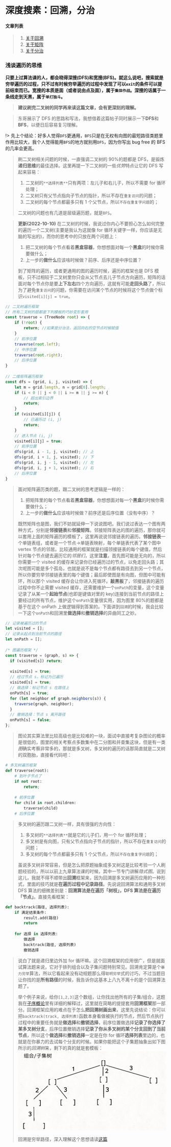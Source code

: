 # 深度搜素：回溯，分治

#### **文章列表**

> 1. [关于回溯](./coding/dfs/backtracking)
> 1. [关于矩阵](./coding/dfs/traversal)
> 1. [关于分治](./coding/dfs/divcon)

### **浅谈遍历的思维**

**只要上过算法课的人，都会晓得深搜(DFS)和宽搜(BFS)。就这么说吧，搜索就是穷举遍历的过程，只不过有时候穷举遍历的过程中发现了可以`exit`的条件可以提前结束而已。宽搜的本质是面（或者说由点及面），属于`集体作战`。深搜的话属于一条线走到天黑，属于`单打独斗`。**

> **建议刷完二叉树的同学再来读这篇文章，会有更深刻的理解。**

> 东哥展示了 DFS 的思路和写法，我想借着这篇帖子同时展示一下**DFS**和**BFS**，以便日后容易复习理解。

!> 先上个结论：好多人觉得`DFS`更通用，`BFS`只是在无权有向图的最短路径类题里作用比较大，我个人觉得能用`BFS`的地方就别用`DFS`，因为你写出 bug free 的 BFS 的几率会更高。

> 刷二叉树相关问题的时候，一直强调二叉树的 90%的题都是 DFS，是锻炼**递归思维**的最佳选择。这里再提一下二叉树的一些*优势*特点让它的 DFS 写起来容易：
>
> 1. 二叉树的`**选择列表**`只有两项：左儿子和右儿子，所以不需要 for 循环处理；
> 2. 二叉树只有父节点指向子节点的指针，所以不存在`重复访问`的问题；
> 3. 二叉树的每个节点都最多只有 1 个父节点，所以`不存在重复字问题`的；
>
> 二叉树的问题也有几道是层级遍历题，就是`BFS`。

> **更新(2022-10-10)** 在二叉树的时候，我说过你内心不要担心怎么如何完整的遍历一个二叉树(主要是我认为这就像 for 循环关键字一样，你应该是无脑的写出的)，而你的思考中的只放在两个问题上：
>
> 1.  把二叉树的每个节点看着**黑盒容器**，你想想面对每一个**黑盒**的时候你需要做什么；
> 1.  上一步的**做什么**应该啥时候做？前序、后序还是中序位置？
>
> 到了矩阵的遍历，或者更通用的图的遍历时候，遍历的框架也是 DFS 模板，只不过相较于二叉树里你只会从父节点去儿子节点方向遍历，矩阵的话面对每个节点你是要**上下左右**四个方向遍历，这就有可能**走回头路**了，所以为了避免`重复访问`的问题，你需要在访问某个节点的时候将这个节点做个标识`visited[i][j] = true`。

```js
// 二叉树遍历框架
// 所有二叉树的题都是下列模板的巧妙变形套用
const traverse = (TreeNode root) => {
    if (!root) {
        return; //如果是分治法，返回向右的空节点时候赋值
    }
    // 前序位置
    traverse(root.left);
    // 中序位置
    traverse(root.right);
    // 后序位置
}

// 二维矩阵遍历框架
const dfs = (grid, i, j, visited) => {
    let m = grid.length, n = grid[0].length;
    if (i < 0 || j < 0 || i >= m || j >= n) {
        // 超出索引边界
        return;
    }
    if (visited[i][j]) {
        // 已遍历过 (i, j)
        return;
    }
    // 进入节点 (i, j)
    visited[i][j] = true;
    // 前序位置
    dfs(grid, i - 1, j, visited); // 上
    dfs(grid, i + 1, j, visited); // 下
    dfs(grid, i, j - 1, visited); // 左
    dfs(grid, i, j + 1, visited); // 右
    // 后序位置
}
```

> 面对矩阵遍历类的题，跟二叉树的思考逻辑是一样的：
>
> 1.  把矩阵里的每个节点看着**黑盒容器**，你想想面对每一个**黑盒**的时候你需要做什么；
> 1.  上一步的**做什么**应该啥时候做？前序还是后序位置（没有中序）？
>
> 既然矩阵也是图，我们不妨就延伸一下说说图吧。我们说过表达一个图有两种方式，分别是**邻接链表**和**邻接矩阵**。邻接矩阵表达的图的遍历，那你就可以套用上面的矩阵遍历的模板了，这里再说说邻接链表的遍历。**邻接链表**一个单链表组，或者是一个节点->单链表映射，每个单链表代表了某个图中 vertex 节点的邻居。比较通用的框架就是扫描领接链表的每个键值，然后针对每个节点键去遍历它的*邻居们*，这里**注意**，首先图可能是无向的，所以你需要一个 visited 的缓存来记录你已经遍历过的节点，以免走回头路；其次呢图可能是多个孤岛，也就是说不是每个节点都有路径去到另一个节点，所以你要穷举邻接链表里的每个键值；最后即使图是有向图，但图中可能有环，所以那个 visited 缓存会让你进入死循环。**敲黑板**了，邻接链表的遍历过程中你不止需要 visited 缓存，还需要维护一个`onPath`的变量，这个变量记录了从某一个**起始节点**(也即是键值对里的 key)连接到当前节点的路径上要经过的所有节点，维护这个`onPath`变量很实用，因为图里 80%的题都是基于在这个 onPath 上做逻辑得到答案的。下面讲到`回溯`的时候，我会比较一下这个`onPath`和回溯里**做选择**和**撤销选择**的异曲同工之妙。

```js
// 记录被遍历过的节点
let visited = [];
// 记录从起点到当前节点的路径
let onPath = [];

/* 图遍历框架 */
const traverse = (graph, s) => {
  if (visited[s]) return;

  visited[s] = true;
  // 经过节点 s，标记为已遍历
  visited[s] = true;
  // 做选择：标记节点 s 在路径上
  onPath[s] = true;
  for (let neighbor of graph.neighbors(s)) {
    traverse(graph, neighbor);
  }
  // 撤销选择：节点 s 离开路径
  onPath[s] = false;
};
```

> 图论其实算法里比较高级也是比较难的一块，面试中直接考复杂图论的概率是很低的，图里的相关考察点多数集中在二分图和并查集这块，但是有一类*图*确实考察非常多的，那就是多叉树，多叉树的遍历的话那简直就是二叉树的双胞胎，直接看代码吧：

```python
# 多叉树遍历框架
def traverse(root):
    # 到叶子节点了
    if not root:
        return;

    # 前序位置
    for child in root.children:
        traverse(child)
    # 后序位置
```

> 多叉树的遍历跟二叉树一样，具有很强的方向性：
>
> 1. 多叉树的`**选择列表**`就是它的儿子们，用一个 for 循环处理；
> 2. 多叉树是有向图，只有父节点指向子节点的指针，所以不存在`重复访问`的问题；
> 3. 多叉树的每个节点都最多只有 1 个父节点，所以`不存在重复字问题`的；
>
> 虽说多叉树非常容易，但是怎么把原题抽象成多叉树这是比较考验一个人刷题经验的，所以以前上九章算法课的时候，其中一节专门讲解*隐式图*。说到这儿，我就不得不顺带出**回溯**框架来，因为回溯是多叉树遍历应用的一种形式，里面的技巧就是**在遍历过程中记录路径**。先说说回溯算法和通用多叉树 DFS 算法的细微差别是：**回溯算法是在遍历「树枝」，DFS 算法是在遍历「节点」**。直接先看框架：

```python
def backtrack(路径, 选择列表):
    if 满足结束条件:
        result.add(路径)
        return

    for 选择 in 选择列表:
        做选择
        backtrack(路径, 选择列表)
        撤销选择
```

> 说白了就是递归里边外加 for 循环嘛。这个回溯框架的应用很广，但是就面试算法题来说，它对于排列组合以及子集问题特别常见。回溯肯定算是个`暴力穷举`算法，所以它看起来没有动规题那么得`聪明穷举`式的讨巧，不过当题目让你找的是**所有路径**的时候，我告诉你这基本上八九不离十的是个回溯算法题了。
>
> 举个例子来说，给你`[1,2,3]`这个数组，让你找出他所有的子集/组合，这题我在[子序概论](./coding/classic/sbusequence)里有详细的解释过，这里就在简略的提提套用**回溯框架**那一部分。回溯框架应用的难点在于怎么**把回溯树画出来**，这里先说结论：你可以把`backtrack(track, 选择列表)`函数本身看做被执行的节点，然后节点执行过程中的重要任务就是**做选择**和**撤销选择**，前序位置做选择**记录了你选择了某多叉树分支**，后序位置撤销选择**记录了你从多叉树的某个分支回到了当前节点**，所以这个**做选择**和**撤销选择**一定是在你 for 循环**选择列表**里边的，也就是在你暴力的去试每个分支的时候。如果你能把这个子集题抽象出如下图所示的*回溯树*来，剩下的真的就是套模板：
> ![](./pictures/subset.png)
>
> 回溯是穷举路径，深入理解这个思想请读[这篇](./coding/dfs/backtracking)
